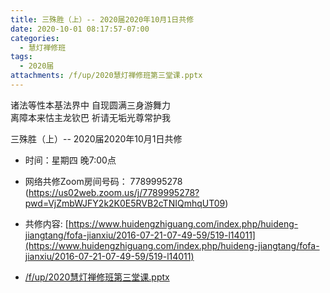 ```yaml
---
title: 三殊胜（上）-- 2020届2020年10月1日共修
date: 2020-10-01 08:17:57-07:00
categories:
  - 慧灯禅修班
tags:
  - 2020届
attachments: /f/up/2020慧灯禅修班第三堂课.pptx
---
```

诸法等性本基法界中 自现圆满三身游舞力  
离障本来怙主龙钦巴 祈请无垢光尊常护我  

三殊胜（上）-- 2020届2020年10月1日共修

* 时间：星期四 晚7:00点

* 网络共修Zoom房间号码： 7789995278 (<https://us02web.zoom.us/j/7789995278?pwd=VjZmbWJFY2k2K0E5RVB2cTNIQmhqUT09>)

* 共修内容:  [https://www.huidengzhiguang.com/index.php/huideng-jiangtang/fofa-jianxiu/2016-07-21-07-49-59/519-l14011](https://www.huidengzhiguang.com/index.php/huideng-jiangtang/fofa-jianxiu/2016-07-21-07-49-59/519-l14011)

* [/f/up/2020慧灯禅修班第三堂课.pptx](https://s3.ca-central-1.wasabisys.com/hddata/f.huidengchanxiu.net/hdv/f/up/2020慧灯禅修班第三堂课.pptx)
